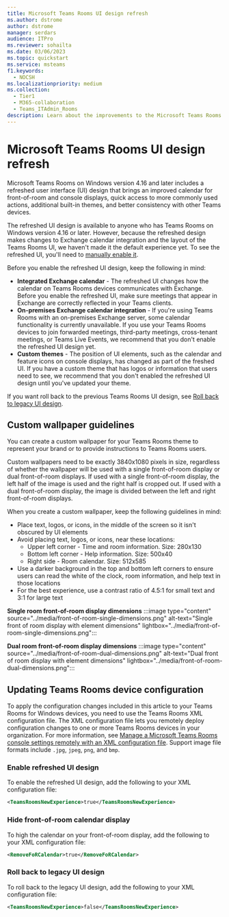 ```yaml
---
title: Microsoft Teams Rooms UI design refresh
ms.author: dstrome
author: dstrome
manager: serdars
audience: ITPro
ms.reviewer: sohailta
ms.date: 03/06/2023
ms.topic: quickstart
ms.service: msteams
f1.keywords: 
  - NOCSH
ms.localizationpriority: medium
ms.collection: 
  - Tier1
  - M365-collaboration
  - Teams_ITAdmin_Rooms
description: Learn about the improvements to the Microsoft Teams Rooms UI design.
---
```


# Microsoft Teams Rooms UI design refresh

Microsoft Teams Rooms on Windows version 4.16 and later includes a refreshed user interface (UI) design that brings an improved calendar for front-of-room and console displays, quick access to more commonly used actions, additional built-in themes, and better consistency with other Teams devices.

The refreshed UI design is available to anyone who has Teams Rooms on Windows version 4.16 or later. However, because the refreshed design makes changes to Exchange calendar integration and the layout of the Teams Rooms UI, we haven't made it the default experience yet. To see the refreshed UI, you'll need to [manually enable it](#enable-refreshed-ui-design). 

Before you enable the refreshed UI design, keep the following in mind:

- **Integrated Exchange calendar** - The refreshed UI changes how the calendar on Teams Rooms devices communicates with Exchange. Before you enable the refreshed UI, make sure meetings that appear in Exchange are correctly reflected in your Teams clients.
- **On-premises Exchange calendar integration** - If you're using Teams Rooms with an on-premises Exchange server, some calendar functionality is currently unavailable. If you use your Teams Rooms devices to join forwarded meetings, third-party meetings, cross-tenant meetings, or Teams Live Events, we recommend that you don't enable the refreshed UI design yet.
- **Custom themes** - The position of UI elements, such as the calendar and feature icons on console displays, has changed as part of the freshed UI. If you have a custom theme that has logos or information that users need to see, we recommend that you don't enabled the refreshed UI design until you've updated your theme.

If you want roll back to the previous Teams Rooms UI design, see [Roll back to legacy UI design](#roll-back-to-legacy-ui-design).

## Custom wallpaper guidelines

You can create a custom wallpaper for your Teams Rooms theme to represent your brand or to provide instructions to Teams Rooms users.

Custom wallpapers need to be exactly 3840x1080 pixels in size, regardless of whether the wallpaper will be used with a single front-of-room display or dual front-of-room displays. If used with a single front-of-room display, the left half of the image is used and the right half is cropped out. If used with a dual front-of-room display, the image is divided between the left and right front-of-room displays.

When you create a custom wallpaper, keep the following guidelines in mind:

- Place text, logos, or icons, in the middle of the screen so it isn't obscured by UI elements
- Avoid placing text, logos, or icons, near these locations:
  - Upper left corner - Time and room information. Size: 280x130
  - Bottom left corner - Help information. Size: 500x40
  - Right side - Room calendar. Size: 512x585
- Use a darker background in the top and bottom left corners to ensure users can read the white of the clock, room information, and help text in those locations
- For the best experience, use a contrast ratio of 4.5:1 for small text and 3:1 for large text

**Single room front-of-room display dimensions**
:::image type="content" source="../media/front-of-room-single-dimensions.png" alt-text="Single front of room display with element dimensions" lightbox="../media/front-of-room-single-dimensions.png":::

**Dual room front-of-room display dimensions**
:::image type="content" source="../media/front-of-room-dual-dimensions.png" alt-text="Dual front of room display with element dimensions" lightbox="../media/front-of-room-dual-dimensions.png":::

## Updating Teams Rooms device configuration

To apply the configuration changes included in this article to your Teams Rooms for Windows devices, you need to use the Teams Rooms XML configuration file. The XML configuration file lets you remotely deploy configuration changes to one or more Teams Rooms devices in your organization. For more information, see [Manage a Microsoft Teams Rooms console settings remotely with an XML configuration file](xml-config-file.md). Support image file formats include `.jpg`, `jpeg`, `png`, and `bmp`.

### Enable refreshed UI design

To enable the refreshed UI design, add the following to your XML configuration file:

```xml
<TeamsRoomsNewExperience>true</TeamsRoomsNewExperience> 
```

### Hide front-of-room calendar display

To high the calendar on your front-of-room display, add the following to your XML configuration file:

```xml
<RemoveFoRCalendar>true</RemoveFoRCalendar> 
```

### Roll back to legacy UI design

To roll back to the legacy UI design, add the following to your XML configuration file:

```xml
<TeamsRoomsNewExperience>false</TeamsRoomsNewExperience> 
```

